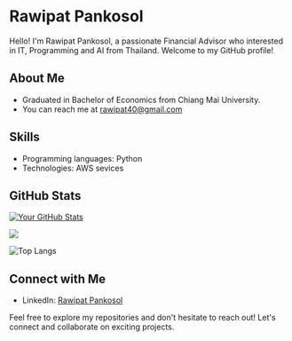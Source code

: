 # Rawipat Pankosol

Hello! I'm Rawipat Pankosol, a passionate Financial Advisor who interested in IT, Programming and AI from Thailand. Welcome to my GitHub profile!

## About Me

-  Graduated in Bachelor of Economics from Chiang Mai University.
-  You can reach me at rawipat40@gmail.com
  
## Skills

-  Programming languages: Python
-  Technologies: AWS sevices

## GitHub Stats

[![Your GitHub Stats](https://github-readme-stats.vercel.app/api?username=Rawipat40&show_icons=true&theme=radical)](https://github.com/Rawipat40)

![](https://komarev.com/ghpvc/?username=Rawipat40&color=blueviolet)

![Top Langs](https://github-readme-stats.vercel.app/api/top-langs/?username=Rawipat40&layout=compact)


## Connect with Me

- LinkedIn: [Rawipat Pankosol](https://www.linkedin.com/in/rawipat-pankosol)

Feel free to explore my repositories and don't hesitate to reach out! Let's connect and collaborate on exciting projects. 
